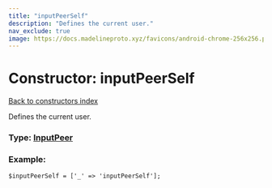 ```yaml
---
title: "inputPeerSelf"
description: "Defines the current user."
nav_exclude: true
image: https://docs.madelineproto.xyz/favicons/android-chrome-256x256.png
---
```

# Constructor: inputPeerSelf  
[Back to constructors index](/API_docs/constructors/index.html)



Defines the current user.




### Type: [InputPeer](/API_docs/types/InputPeer.html)


### Example:

```
$inputPeerSelf = ['_' => 'inputPeerSelf'];
```  
